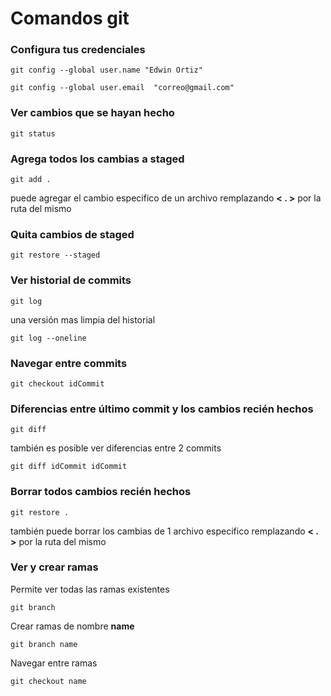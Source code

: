 # Comandos git

### Configura tus credenciales

```
git config --global user.name "Edwin Ortiz"
```

```
git config --global user.email  "correo@gmail.com"
```

### Ver cambios que se hayan hecho

```
git status
```

### Agrega todos los cambias a **staged**

```
git add .
```

puede agregar el cambio especifico de un archivo remplazando **< . >** por la ruta del mismo

### Quita cambios de staged

```
git restore --staged
```

### Ver historial de commits

```
git log
```

una versión mas limpia del historial

```
git log --oneline
```

### Navegar entre commits

```
git checkout idCommit
```

### Diferencias entre último commit y los cambios recién hechos

```
git diff
```

también es posible ver diferencias entre 2 commits

```
git diff idCommit idCommit
```

### Borrar todos cambios recién hechos

```
git restore .
```

también puede borrar los cambias de 1 archivo especifico remplazando **< . >** por la ruta del mismo

### Ver y crear ramas

Permite ver todas las ramas existentes

```
git branch
```

Crear ramas de nombre **name**

```
git branch name
```

Navegar entre ramas

```
git checkout name
```
